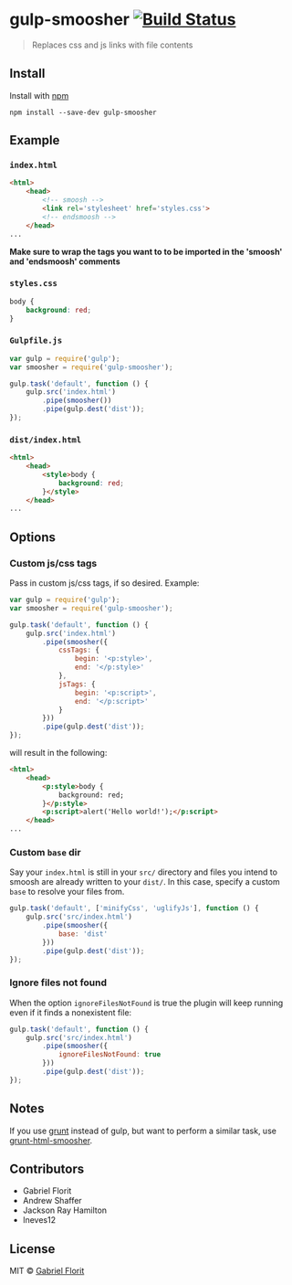 # gulp-smoosher [![Build Status](https://travis-ci.org/gabrielflorit/gulp-smoosher.png?branch=master)](https://travis-ci.org/gabrielflorit/gulp-smoosher)
> Replaces css and js links with file contents

## Install

Install with [npm](https://npmjs.org/package/gulp-smoosher)

```
npm install --save-dev gulp-smoosher
```


## Example

### `index.html`

```html
<html>
	<head>
		<!-- smoosh -->
		<link rel='stylesheet' href='styles.css'>
		<!-- endsmoosh -->
	</head>
...
```
**Make sure to wrap the tags you want to to be imported in the 'smoosh' and 'endsmoosh' comments**

### `styles.css`

```css
body {
	background: red;
}
```

### `Gulpfile.js`

```js
var gulp = require('gulp');
var smoosher = require('gulp-smoosher');

gulp.task('default', function () {
	gulp.src('index.html')
		.pipe(smoosher())
		.pipe(gulp.dest('dist'));
});
```

### `dist/index.html`

```html
<html>
	<head>
		<style>body {
			background: red;
		}</style>
	</head>
...
```

## Options

### Custom js/css tags
Pass in custom js/css tags, if so desired. Example:

```js
var gulp = require('gulp');
var smoosher = require('gulp-smoosher');

gulp.task('default', function () {
	gulp.src('index.html')
		.pipe(smoosher({
			cssTags: {
				begin: '<p:style>',
				end: '</p:style>'
			},
			jsTags: {
				begin: '<p:script>',
				end: '</p:script>'
			}
		}))
		.pipe(gulp.dest('dist'));
});
```

will result in the following:

```html
<html>
	<head>
		<p:style>body {
			background: red;
		}</p:style>
		<p:script>alert('Hello world!');</p:script>
	</head>
...
```
### Custom `base` dir
Say your `index.html` is still in your `src/` directory and files you intend to smoosh are already written to your `dist/`. In this case, specify a custom `base` to resolve your files from.

```js
gulp.task('default', ['minifyCss', 'uglifyJs'], function () {
	gulp.src('src/index.html')
		.pipe(smoosher({
			base: 'dist'
		}))
		.pipe(gulp.dest('dist'));
});
```

### Ignore files not found
When the option `ignoreFilesNotFound` is true the plugin will keep running even if it finds a nonexistent file:

```js
gulp.task('default', function () {
	gulp.src('src/index.html')
		.pipe(smoosher({
			ignoreFilesNotFound: true
		}))
		.pipe(gulp.dest('dist'));
});
```


## Notes

If you use [grunt](http://gruntjs.com) instead of gulp, but want to perform a similar task, use [grunt-html-smoosher](https://github.com/motherjones/grunt-html-smoosher).

## Contributors

- Gabriel Florit
- Andrew Shaffer
- Jackson Ray Hamilton
- lneves12

## License

MIT © [Gabriel Florit](http://gabrielflorit.github.io/)
